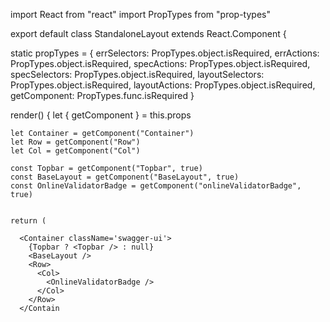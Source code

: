 

import React from "react"
import PropTypes from "prop-types"

export default class StandaloneLayout extends React.Component {

  static propTypes = {
    errSelectors: PropTypes.object.isRequired,
    errActions: PropTypes.object.isRequired,
    specActions: PropTypes.object.isRequired,
    specSelectors: PropTypes.object.isRequired,
    layoutSelectors: PropTypes.object.isRequired,
    layoutActions: PropTypes.object.isRequired,
    getComponent: PropTypes.func.isRequired
  }

  render() {
    let { getComponent } = this.props

    let Container = getComponent("Container")
    let Row = getComponent("Row")
    let Col = getComponent("Col")

    const Topbar = getComponent("Topbar", true)
    const BaseLayout = getComponent("BaseLayout", true)
    const OnlineValidatorBadge = getComponent("onlineValidatorBadge", true)


    return (

      <Container className='swagger-ui'>
        {Topbar ? <Topbar /> : null}
        <BaseLayout /> 
        <Row>
          <Col>
            <OnlineValidatorBadge />
          </Col>
        </Row>
      </Contain